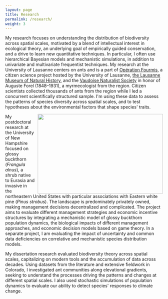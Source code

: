 ```yaml
---
layout: page
title: Research
permalink: /research/
weight: 3
---
```



My research focuses on understanding the distribution of biodiversity across spatial scales, motivated by a blend of intellectual interest in ecological theory, an underlying goal of empirically guided conservation, and a drive to learn new quantitative techniques. In particular, I often use hierarchical Bayesian models and mechanistic simulations, in addition to univariate and multivariate frequentist techniques. My research at the University of Lausanne centers on ants and is a part of [Opération Fourmis](https://wp.unil.ch/fourmisvaud), a citizen science project hosted by the University of Lausanne, [the Lausanne Museum of Natural History](http://www.zoologie.vd.ch/actuellement/), and the [Vaudoise Naturalist Society](https://wp.unil.ch/svsn/) in honor of Auguste Forel (1848–1931), a myrmecologist from the region. Citizen scientists collected thousands of ants from the region while I led a concurrent scientifically structured sample. I'm using these data to assess the patterns of species diversity across spatial scales, and to test hypotheses about the environmental factors that shape species' traits.  

[<img width="400" height="255" style="float:right; margin-left: 10px" src="{{ site.url }}/assets/buckthorn.png">](https://www.sciencedirect.com/science/article/abs/pii/S0304380019303357?via%3Dihub)
My postdoctoral research at the University of New Hampshire focused on glossy buckthorn (*Frangula alnus*), a shrub native to Eurasia and invasive in the northeastern United States with particular associations with Eastern white pine (*Pinus strobus*). The landscape is predominately privately owned, making management decisions decentralized and complicated. The project aims to evaluate different management strategies and economic incentive structures by integrating a mechanistic model of glossy buckthorn population dynamics, the biological impacts of different management approaches, and economic decision models based on game theory. In a separate project, I am evaluating the impact of uncertainty and common data deficiencies on correlative and mechanistic species distribution models.  

My dissertation research evaluated biodiversity theory across spatial scales, capitalizing on modern tools and the accumulation of data across decades. Using datasets from the literature and extensive fieldwork in Colorado, I investigated ant communities along elevational gradients, seeking to understand the processes driving the patterns and changes at different spatial scales. I also used stochastic simulations of population dynamics to evaluate our ability to detect species' responses to climate change.

